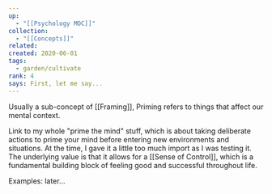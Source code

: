 ```yaml
---
up:
  - "[[Psychology MOC]]"
collection:
  - "[[Concepts]]"
related: 
created: 2020-06-01
tags:
  - garden/cultivate
rank: 4
says: First, let me say...
---
```

Usually a sub-concept of [[Framing]], Priming refers to things that affect our mental context. 

Link to my whole "prime the mind" stuff, which is about taking deliberate actions to prime your mind before entering new environments and situations. At the time, I gave it a little too much import as I was testing it. The underlying value is that it allows for a [[Sense of Control]], which is a fundamental building block of feeling good and successful throughout life.

Examples: later...